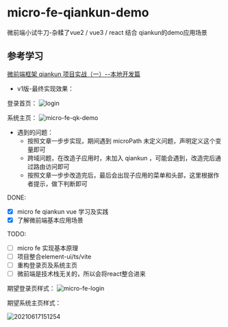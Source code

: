 # micro-fe-qiankun-demo
微前端小试牛刀-杂糅了vue2 / vue3 / react 结合 qiankun的demo应用场景

## 参考学习

[微前端框架 qiankun 项目实战（一）--本地开发篇](https://mp.weixin.qq.com/s/X95qV8zrB-XgG_IlaILvAQ)

* v1版-最终实现效果：

登录首页：
![login](https://cdn.jsdelivr.net/gh/whf605319646/image_store/assets/blog/login.png)

系统主页：
![micro-fe-qk-demo](https://cdn.jsdelivr.net/gh/whf605319646/image_store/assets/blog/micro-fe-qk-demo.gif)

* 遇到的问题：
    * 按照文章一步步实现，期间遇到 microPath 未定义问题，声明定义这个变量即可
    * 跨域问题，在改造子应用时，未加入 qiankun ，可能会遇到，改造完后通过路由访问即可
    * 按照文章一步步改造完后，最后会出现子应用的菜单和头部，这里根据作者提示，做下判断即可

DONE:
- [x] micro fe qiankun vue 学习及实践
- [x] 了解微前端基本应用场景

TODO:

- [ ] micro fe 实现基本原理
- [ ] 项目整合element-ui/ts/vite
- [ ] 重构登录页及系统主页
- [ ] 微前端是技术栈无关的，所以会将react整合进来

期望登录页样式：
![micro-fe-login](https://cdn.jsdelivr.net/gh/whf605319646/image_store/assets/blog/micro-fe-login.gif)

期望系统主页样式：

![20210617151254](https://cdn.jsdelivr.net/gh/whf605319646/image_store/assets/blog/20210617151254.png)



